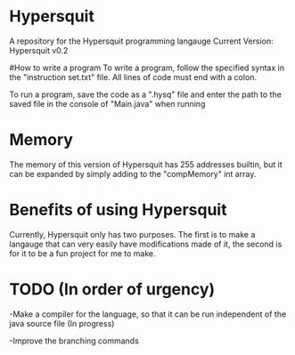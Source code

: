 # Hypersquit
A repository for the Hypersquit programming langauge
Current Version: Hypersquit v0.2

#How to write a program
To write a program, follow the specified syntax in the "instruction set.txt" file. All lines of code must end with a colon.

To run a program, save the code as a ".hysq" file and enter the path to the saved file in the console of "Main.java" when running

# Memory
The memory of this version of Hypersquit has 255 addresses builtin, but it can be expanded by simply adding to the "compMemory" int array.

# Benefits of using Hypersquit
Currently, Hypersquit only has two purposes.
The first is to make a langauge that can very easily have modifications made of it, the second is for it to be a fun project for me to make.

# TODO (In order of urgency)
-Make a compiler for the language, so that it can be run independent of the java source file (In progress)

-Improve the branching commands

